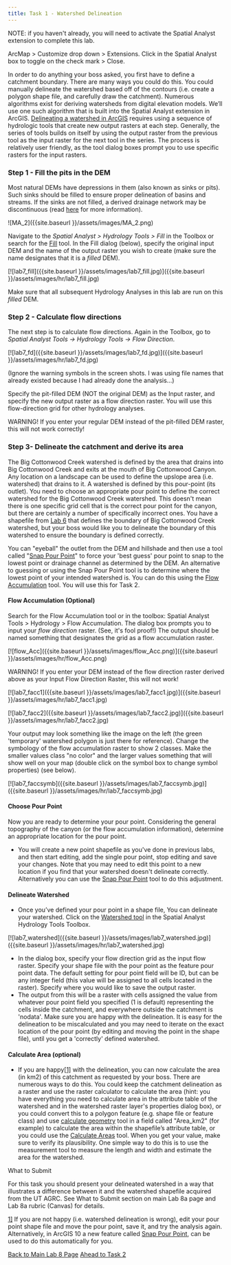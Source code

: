 ```yaml
---
title: Task 1 - Watershed Delineation
---
```


NOTE: if you haven't already, you will need to activate the Spatial Analyst extension to complete this lab. 

ArcMap > Customize drop down > Extensions.  Click in the Spatial Analyst box to toggle on the check mark > Close.

In order to do anything your boss asked, you first have to define a catchment boundary.  There are many ways you could do this. You could manually delineate the watershed based off of the contours (i.e. create a polygon shape file, and carefully draw the catchment). Numerous algorithms exist for deriving watersheds from digital elevation models. We’ll use one such algorithm that is built into the Spatial Analyst extension in ArcGIS.  [Delineating a watershed in ArcGIS](http://help.arcgis.com/en/arcgisdesktop/10.0/help/index.html#/How_Watershed_works/009z00000068000000/) requires using a sequence of hydrologic tools that create new output rasters at each step.  Generally, the series of tools builds on itself by using the output raster from the previous tool as the input raster for the next tool in the series.  The process is relatively user friendly, as the tool dialog boxes prompt you to use specific rasters for the input rasters.

### Step 1 - Fill the pits in the DEM

Most natural DEMs have depressions in them (also known as sinks or pits). Such sinks should be filled to ensure proper delineation of basins and streams. If the sinks are not filled, a derived drainage network may be discontinuous (read [here](http://help.arcgis.com/en/arcgisdesktop/10.0/help/index.html#/Creating_a_depressionless_DEM/009z0000005q000000/) for more information). 

![MA_2]({{site.baseurl }}/assets/images/MA_2.png)

Navigate to the *Spatial Analyst > Hydrology Tools > Fill* in the Toolbox or search for the [Fill](http://help.arcgis.com/en/arcgisdesktop/10.0/help/index.html#/Fill/009z00000050000000/) tool. 
In the Fill dialog (below), specify the original input DEM and the name of the output raster you wish to create (make sure the name designates that it is a *filled* DEM). 

[![lab7_fill]({{site.baseurl }}/assets/images/lab7_fill.jpg)]({{site.baseurl }}/assets/images/hr/lab7_fill.jpg)

Make sure that all subsequent Hydrology Analyses in this lab are run on this *filled* DEM. 

### Step 2 - Calculate flow directions

The next step is to calculate flow directions. Again in the Toolbox, go to *Spatial Analyst Tools -> Hydrology Tools -> Flow Direction*. 

[![lab7_fd]({{site.baseurl }}/assets/images/lab7_fd.jpg)]({{site.baseurl }}/assets/images/hr/lab7_fd.jpg)

(Ignore the warning symbols in the screen shots.  I was using file names that already existed because I had already done the analysis...)

Specify the pit-filled DEM (NOT the original DEM) as the Input raster, and specify the new output raster as a flow direction raster.  You will use this flow-direction grid for other hydrology analyses. 

WARNING! If you enter your regular DEM instead of the pit-filled DEM raster, this will not work correctly!

### Step 3- Delineate the catchment and derive its area

The Big Cottonwood Creek watershed is defined by the area that drains into Big Cottonwood Creek and exits at the mouth of Big Cottonwood Canyon. Any location on a landscape can be used to define the upslope area (i.e. watershed) that drains to it.  A watershed is defined by this pour-point (its outlet). You need to choose an appropriate pour point to define the correct watershed for the Big Cottonwood Creek watershed.  This doesn't mean there is one specific grid cell that is the correct pour point for the canyon, but there are certainly a number of specifically incorrect ones. You have a shapefile from [Lab 6](http://gis.joewheaton.org/assignments/labs/lab06-1) that defines the boundary of Big Cottonwood Creek watershed, but your boss would like you to delineate the boundary of this watershed to ensure the boundary is defined correctly. 

You can "eyeball" the outlet from the DEM and hillshade and then use a tool called "[Snap Pour Point](http://help.arcgis.com/en/arcgisdesktop/10.0/help/index.html#//009z00000055000000.htm)" to force your 'best guess' pour point to snap to the lowest point or drainage channel as determined by the DEM.  An alternative to guessing or using the Snap Pour Point tool is to determine where the lowest point of your intended watershed is. You can do this using the [Flow Accumulation](http://help.arcgis.com/en/arcgisdesktop/10.0/help/index.html#//009z00000051000000.htm) tool. You will use this for Task 2.

#### Flow Accumulation (Optional)

Search for the Flow Accumulation tool or in the toolbox: Spatial Analyst Tools > Hydrology > Flow Accumulation.
The dialog box prompts you to input your *flow direction* raster.  (See, it's fool proof!)  The output should be named something that designates the grid as a flow accumulation raster. 

[![flow_Acc]({{site.baseurl }}/assets/images/flow_Acc.png)]({{site.baseurl }}/assets/images/hr/flow_Acc.png)

WARNING! If you enter your DEM instead of the flow direction raster derived above as your Input Flow Direction Raster, this will not work!

[![lab7_facc1]({{site.baseurl }}/assets/images/lab7_facc1.jpg)]({{site.baseurl }}/assets/images/hr/lab7_facc1.jpg)

[![lab7_facc2]({{site.baseurl }}/assets/images/lab7_facc2.jpg)]({{site.baseurl }}/assets/images/hr/lab7_facc2.jpg)

Your output may look something like the image on the left (the green 'temporary' watershed polygon is just there for reference).  Change the symbology of the flow accumulation raster to show 2 classes. Make the smaller values class "no color" and the larger values something that will show well on your map (double click on the symbol box to change symbol properties) (see below). 

[![lab7_faccsymb]({{site.baseurl }}/assets/images/lab7_faccsymb.jpg)]({{site.baseurl }}/assets/images/hr/lab7_faccsymb.jpg)

#### Choose Pour Point

Now you are ready to determine your pour point.  Considering the general topography of the canyon (or the flow accumulation information), determine an appropriate location for the pour point. 

- You will create a new point shapefile as you've done in previous labs, and then start editing, add the single pour point, stop editing and save your changes.  Note that you may need to edit this point to a new location if you find that your watershed doesn't delineate correctly. Alternatively you can use the [Snap Pour Point](http://help.arcgis.com/en/arcgisdesktop/10.0/help/index.html#//009z00000055000000.htm) tool to do this adjustment.

#### Delineate Watershed

- Once you’ve defined your pour point in a shape file, You can delineate your watershed. Click on the [Watershed tool](http://help.arcgis.com/en/arcgisdesktop/10.0/help/index.html#/Watershed/009z00000059000000/) in the Spatial Analyst Hydrology Tools Toolbox.

[![lab7_watershed]({{site.baseurl }}/assets/images/lab7_watershed.jpg)]({{site.baseurl }}/assets/images/hr/lab7_watershed.jpg)

-  In the dialog box, specify your flow direction grid as the input flow raster. Specify your shape file with the pour point as the feature pour point data. The default setting for pour point field will be ID, but can be any integer field (this value will be assigned to all cells located in the raster). Specify where you would like to save the output raster. 
- The output from this will be a raster with cells assigned the value from whatever pour point field you specified (1 is default) representing the cells inside the catchment, and everywhere outside the catchment is 'nodata'. Make sure you are happy with the delineation. It is easy for the delineation to be miscalculated and you may need to iterate on the exact location of the pour point (by editing and moving the point in the shape file), until you get a 'correctly' defined watershed. 

#### Calculate Area (optional)

- If you are happy[[1\]](http://gis.joewheaton.org/assignments/labs/lab-8---choice/lab08a/task-1---watershed-delineation#_ftn1) with the delineation, you can now calculate the area (in km2) of this catchment as requested by your boss. There are numerous ways to do this. You could keep the catchment delineation as a raster and use the raster calculator to calculate the area (hint: you have everything you need to calculate area in the attribute table of the watershed and in the watershed raster layer's properties dialog box), or you could convert this to a polygon feature (e.g. shape file or feature class) and use [calculate geometry](http://resources.arcgis.com/en/help/main/10.1/index.html#//005s00000027000000) tool in a field called "Area_km2" (for example) to calculate the area within the shapefile’s attribute table, or you could use the [Calculate Areas](http://help.arcgis.com/en/arcgisdesktop/10.0/help/index.html#//005p0000003q000000.htm) tool.  When you get your value, make sure to verify its plausibility. One simple way to do this is to use the measurement tool to measure the length and width and estimate the area for the watershed.

What to Submit

For this task you should present your delineated watershed in a way that illustrates a difference between it and the watershed shapefile acquired from the UT AGRC. See What to Submit section on main Lab 8a page and Lab 8a rubric (Canvas) for details.

[1\]](http://gis.joewheaton.org/assignments/labs/lab-8---choice/lab08a/task-1---watershed-delineation#_ftnref1) If you are not happy (i.e. watershed delineation is wrong), edit your pour point shape file and move the pour point, save it, and try the analysis again. Alternatively, in ArcGIS 10 a new feature called [Snap Pour Point](http://help.arcgis.com/en/arcgisdesktop/10.0/help/index.html#/Snap_Pour_Point/009z00000055000000/), can be used to do this automatically for you.

[Back to Main Lab 8 Page](http://gis.joewheaton.org/assignments/labs/lab-8---choice/lab08a)                                                                                                                                                      [Ahead to Task 2](http://gis.joewheaton.org/assignments/labs/lab-8---choice/lab08a/task-2---drainage-networkd-defnition)

